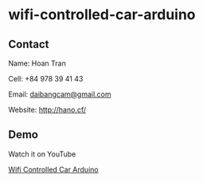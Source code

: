 # wifi-controlled-car-arduino
 
## Contact

Name: Hoan Tran

Cell: +84 978 39 41 43

Email: daibangcam@gmail.com

Website: http://hano.cf/

## Demo

Watch it on YouTube 

[Wifi Controlled Car Arduino](https://youtu.be/ouSC2PxR7Ec)